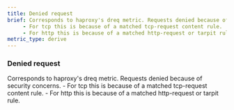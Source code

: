 ```yaml
---
title: Denied request
brief: Corresponds to haproxy's dreq metric. Requests denied because of security concerns.
     - For tcp this is because of a matched tcp-request content rule.
     - For http this is because of a matched http-request or tarpit rule.
metric_type: derive
---
```

### Denied request

Corresponds to haproxy's dreq metric. Requests denied because of security concerns.
     - For tcp this is because of a matched tcp-request content rule.
     - For http this is because of a matched http-request or tarpit rule.